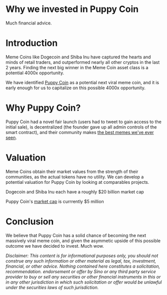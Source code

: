 Why we invested in Puppy Coin
=======================


Much financial advice.

**Introduction**
================

Meme Coins like Dogecoin and Shiba Inu have captured the hearts and minds of retail traders, and outperformed nearly all other cryptos in the last 2 years. Finding the next big winner in the Meme Coin asset class is a potential 4000x opportunity.

We have identified <a href='https://puppycoin.fun' target='_blank'>Puppy Coin</a> as a potential next viral meme coin, and it is early enough for us to capitalize on this possible 4000x opportunity.

**Why Puppy Coin?**
=============

Puppy Coin had a novel fair launch (users had to tweet to gain access to the initial sale), is decentralized (the founder gave up all admin controls of the smart contract), and their community makes <a href='https://twitter.com/pupmother1/status/1475254465607258113?s=20'>the best memes we've ever seen</a>. 


**Valuation**
=======================

Meme Coins obtain their market values from the strength of their communities, as the actual tokens have no utility. We can develop a potential valuation for Puppy Coin by looking at comparables projects.

Dogecoin and Shiba Inu each have a roughly $20 billion market cap

Puppy Coin's <a href='https://www.dextools.io/app/ether/pair-explorer/0xdcc2ee4abbec71ec2c94d36fd2de74493816263b' target='_blank'>market cap</a> is currrently $5 million


**Conclusion**
==============

We believe that Puppy Coin has a solid chance of becoming the next massively viral meme coin, and given the asymmetic upside of this possible outcome we have decided to invest. Much wow.


_Disclaimer: This content is for informational purposes only, you should not construe any such information or other material as legal, tax, investment, financial, or other advice. Nothing contained here constitutes a solicitation, recommendation. endorsement or offer by Sino or any third party service provider to buy or sell any securities or other financial instruments in this or in any other jurisdiction in which such solicitation or offer would be unlawful under the securities laws of such jurisdiction._
